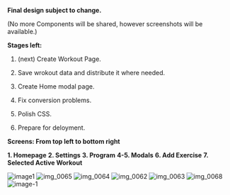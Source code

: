 **Final design subject to change.**

(No more Components will be shared, however screenshots will be available.)

**Stages left:**

1. (next) Create Workout Page.

2. Save wrokout data and distribute it where needed.

3. Create Home modal page.

4. Fix conversion problems.

5. Polish CSS.

6. Prepare for deloyment.

**Screens: From top left to bottom right**

**1. Homepage**
**2. Settings**
**3. Program**
**4-5. Modals**
**6. Add Exercise**
**7. Selected Active Workout**

![image1](https://user-images.githubusercontent.com/12276056/45793925-2c3fdd80-bc62-11e8-9313-bc4952c7b24e.png)
![img_0065](https://user-images.githubusercontent.com/12276056/46271589-3fcd2d00-c51b-11e8-9a82-b1cda4b170e8.PNG)
![img_0064](https://user-images.githubusercontent.com/12276056/46271586-3fcd2d00-c51b-11e8-98ad-92fb54a0904a.PNG)
![img_0062](https://user-images.githubusercontent.com/12276056/46271587-3fcd2d00-c51b-11e8-8acd-5a641c10fecc.PNG)
![img_0063](https://user-images.githubusercontent.com/12276056/46271588-3fcd2d00-c51b-11e8-85fd-604192875986.PNG)
![img_0068](https://user-images.githubusercontent.com/12276056/46568600-b1d7b480-c915-11e8-9d92-8c6013e65a89.PNG)
![image-1](https://user-images.githubusercontent.com/12276056/46580591-9c39bc00-c9f5-11e8-85be-b85676b7f730.jpg)
